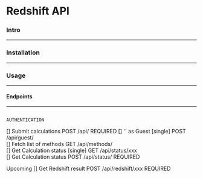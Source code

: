 # Redshift API

### Intro
---------------------

### Installation
---------------------

### Usage
---------------------

#### Endpoints
---------------------
                                                                        AUTHENTICATION
[]  Submit calculations             POST            /api/               REQUIRED
[]  '' as Guest           [single]  POST            /api/guest/                 
[] Fetch list of methods            GET             /api/methods/               
[] Get Calculation status [single]  GET             /api/status/xxx             
[] Get Calculation status           POST            /api/status/        REQUIRED

Upcoming
[] Get Redshift result      POST            /api/redshift/xxx           REQUIRED
